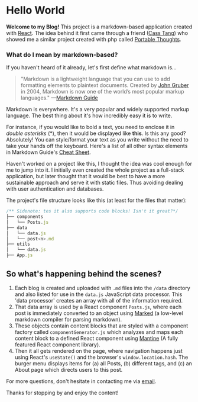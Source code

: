 # Hello World

**Welcome to my Blog!** This project is a markdown-based application created with [React](https://reactjs.org/). The idea behind it first came through a friend ([Cass Tang](https://www.cassandratang.me/)) who showed me a similar project created with php called [Portable Thoughts](https://portable.fyi/).

### What do I mean by markdown-based?

If you haven't heard of it already, let's first define what markdown is...

> "Markdown is a lightweight language that you can use to add formatting elements to plaintext documents. Created by [John Gruber](https://daringfireball.net/projects/markdown/) in 2004, Markdown is now one of the world’s most popular markup languages." —[Markdown Guide](https://www.markdownguide.org/getting-started/)

Markdown is everywhere. It's a very popular and widely supported markup language. The best thing about it's how incredibly easy it is to write.

For instance, if you would like to bold a text, you need to enclose it in _double asterisks_ (\*), then it would be displayed like **this**. Is this any good? Absolutely! You can style/format your text as you write without the need to take your hands off the keyboard. Here's a list of all other syntax elements in Markdown Guide's [Cheat Sheet](https://www.markdownguide.org/cheat-sheet/).

Haven't worked on a project like this, I thought the idea was cool enough for me to jump into it. I initially even created the whole project as a full-stack application, but later thought that it would be best to have a more sustainable approach and serve it with static files. Thus avoiding dealing with user authentication and databases.

The project's file structure looks like this (at least for the files that matter):

```javascript
/** Sidenote: tes it also supports code blocks! Isn't it great?*/
├── components
│   └── Posts.js
├── data
│   └── data.js
│   └── post<n>.md
├── utils
│   └── data.js
├── App.js
```

## So what's happening behind the scenes?

1. Each blog is created and uploaded with `.md` files into the `/data` directory and also listed for use in the `data.js` JavaScript data processor. This 'data processor' creates an array with all of the information required.
2. That data array is used by a React component `Posts.js`, where each post is immediately converted to an object using [Marked](https://marked.js.org/) (a low-level markdown compiler for parsing markdown).
3. These objects contain content blocks that are styled with a component factory called `componentGenerator.js` which analyzes and maps each content block to a defined React component using [Mantine](https://mantine.dev/) (A fully featured React component library).
4. Then it all gets rendered on the page, where navigation happens just using React's `useState()` and the browser's `window.location.hash`. The burger menu displays items for (a) all Posts, (b) different tags, and (c) an About page which directs users to this post.

For more questions, don't hesitate in contacting me via [email](mailito:ekheinquarto@gmail.com).

Thanks for stopping by and enjoy the content!
